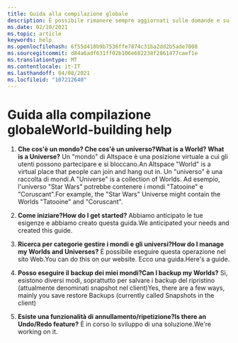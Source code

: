 ```yaml
---
title: Guida alla compilazione globale
description: È possibile rimanere sempre aggiornati sulle domande e sulle soluzioni più recenti per la compilazione globale in AltspaceVR.
ms.date: 02/10/2021
ms.topic: article
keywords: help
ms.openlocfilehash: 6f55d418b9b7536ffe7874c31ba2dd2b5ade7008
ms.sourcegitcommit: d84a6adf631ff02b106e682238f2861477caef1e
ms.translationtype: MT
ms.contentlocale: it-IT
ms.lasthandoff: 04/08/2021
ms.locfileid: "107212640"
---
```

# <a name="world-building-help"></a><span data-ttu-id="ff212-104">Guida alla compilazione globale</span><span class="sxs-lookup"><span data-stu-id="ff212-104">World-building help</span></span>

1. <span data-ttu-id="ff212-105">**Che cos'è un mondo? Che cos'è un universo?**</span><span class="sxs-lookup"><span data-stu-id="ff212-105">**What is a World? What is a Universe?**</span></span>
<span data-ttu-id="ff212-106">Un "mondo" di Altspace è una posizione virtuale a cui gli utenti possono partecipare e si bloccano.</span><span class="sxs-lookup"><span data-stu-id="ff212-106">An Altspace "World" is a virtual place that people can join and hang out in.</span></span> <span data-ttu-id="ff212-107">Un "universo" è una raccolta di mondi.</span><span class="sxs-lookup"><span data-stu-id="ff212-107">A "Universe" is a collection of Worlds.</span></span> <span data-ttu-id="ff212-108">Ad esempio, l'universo "Star Wars" potrebbe contenere i mondi "Tatooine" e "Coruscant".</span><span class="sxs-lookup"><span data-stu-id="ff212-108">For example, the "Star Wars" Universe might contain the Worlds "Tatooine" and "Coruscant".</span></span>

2. <span data-ttu-id="ff212-109">**Come iniziare?**</span><span class="sxs-lookup"><span data-stu-id="ff212-109">**How do I get started?**</span></span>
<span data-ttu-id="ff212-110">Abbiamo anticipato le tue esigenze e abbiamo creato questa guida.</span><span class="sxs-lookup"><span data-stu-id="ff212-110">We anticipated your needs and created this guide.</span></span>

3. <span data-ttu-id="ff212-111">**Ricerca per categorie gestire i mondi e gli universi?**</span><span class="sxs-lookup"><span data-stu-id="ff212-111">**How do I manage my Worlds and Universes?**</span></span>
<span data-ttu-id="ff212-112">È possibile eseguire questa operazione nel sito Web.</span><span class="sxs-lookup"><span data-stu-id="ff212-112">You can do this on our website.</span></span> <span data-ttu-id="ff212-113">Ecco una guida.</span><span class="sxs-lookup"><span data-stu-id="ff212-113">Here's a guide.</span></span> 

4. <span data-ttu-id="ff212-114">**Posso eseguire il backup dei miei mondi?**</span><span class="sxs-lookup"><span data-stu-id="ff212-114">**Can I backup my Worlds?**</span></span>
<span data-ttu-id="ff212-115">Sì, esistono diversi modi, soprattutto per salvare i backup del ripristino (attualmente denominati snapshot nel client)</span><span class="sxs-lookup"><span data-stu-id="ff212-115">Yes, there are a few ways, mainly you save restore Backups (currently called Snapshots in the client)</span></span>

5. <span data-ttu-id="ff212-116">**Esiste una funzionalità di annullamento/ripetizione?**</span><span class="sxs-lookup"><span data-stu-id="ff212-116">**Is there an Undo/Redo feature?**</span></span>
<span data-ttu-id="ff212-117">È in corso lo sviluppo di una soluzione.</span><span class="sxs-lookup"><span data-stu-id="ff212-117">We're working on it.</span></span>